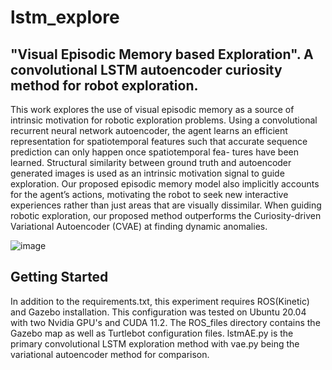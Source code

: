 # lstm_explore
## "Visual Episodic Memory based Exploration".  A convolutional LSTM autoencoder curiosity method for robot exploration.

This work explores the use of visual episodic memory as a 
source of intrinsic motivation for robotic exploration 
problems. Using a convolutional recurrent
neural network autoencoder, the agent learns an efficient
representation for spatiotemporal features such that accurate
sequence prediction can only happen once spatiotemporal fea-
tures have been learned. Structural similarity between ground
truth and autoencoder generated images is used as an intrinsic
motivation signal to guide exploration. Our proposed episodic
memory model also implicitly accounts for the agent’s actions,
motivating the robot to seek new interactive experiences rather
than just areas that are visually dissimilar. When guiding
robotic exploration, our proposed method outperforms the
Curiosity-driven Variational Autoencoder (CVAE) at finding
dynamic anomalies.

![image](https://user-images.githubusercontent.com/4203994/195624929-d562f43e-faee-4cef-8f34-11f428c8f094.png)

## Getting Started
In addition to the requirements.txt, this experiment requires ROS(Kinetic) and Gazebo installation.  This configuration was tested on Ubuntu 20.04 with two Nvidia GPU's and CUDA 11.2.  The ROS_files directory contains the Gazebo map as well as Turtlebot configuration files.  lstmAE.py is the primary convolutional LSTM exploration method with vae.py being the variational autoencoder method for comparison.
